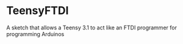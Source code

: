 # TeensyFTDI
A sketch that allows a Teensy 3.1 to act like an FTDI programmer for programming Arduinos
